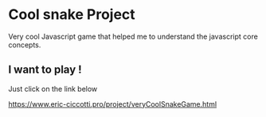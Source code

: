 # Cool snake Project

Very cool Javascript game that helped me to understand the javascript core concepts.

## I want to play !

Just click on the link below

https://www.eric-ciccotti.pro/project/veryCoolSnakeGame.html


